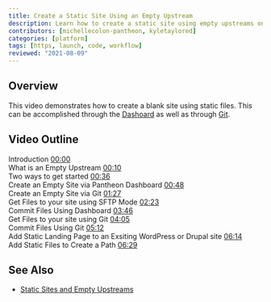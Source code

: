 ```yaml
---
title: Create a Static Site Using an Empty Upstream
description: Learn how to create a static site using empty upstreams on the Pantheon Platform.
contributors: [michellecolon-pantheon, kyletaylored]
categories: [platform]
tags: [https, launch, code, workflow]
reviewed: "2021-08-09"
---
```


## Overview 

This video demonstrates how to create a blank site using static files. This can be accomplished through the [Dashoard](/sites) as well as through [Git](/git).

## Video Outline

Introduction [00:00]()  
What is an Empty Upstream [00:10]()  
Two ways to get started [00:36]()  
Create an Empty Site via Pantheon Dashboard [00:48]()  
Create an Empty Site via Git [01:27]()  
Get Files to your site using SFTP Mode [02:23]()  
Commit Files Using Dashboard [03:46]()  
Get Files to your site using Git [04:05]()  
Commit Files Using Git [05:12]()  
Add Static Landing Page to an Exsiting WordPress or Drupal site [06:14]()  
Add Static Files to Create a Path [06:29]()  

## See Also
- [Static Sites and Empty Upstreams](/statis-site-empty-upstream)

